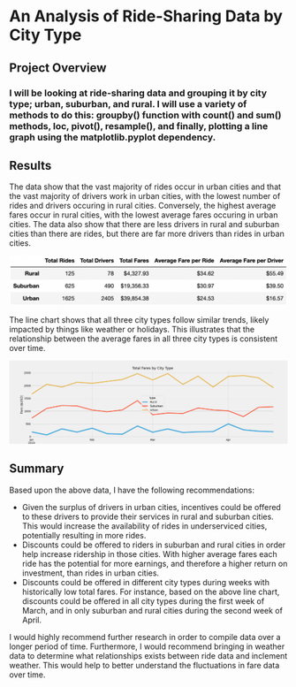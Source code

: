 # An Analysis of Ride-Sharing Data by City Type

## Project Overview

### I will be looking at ride-sharing data and grouping it by city type; urban, suburban, and rural. I will use a variety of methods to do this: groupby() function with count() and sum() methods, loc, pivot(), resample(), and finally, plotting a line graph using the matplotlib.pyplot dependency.

## Results

The data show that the vast majority of rides occur in urban cities and that the vast majority of drivers work in urban cities, with the lowest number of rides and drivers occuring in rural cities. Conversely, the highest average fares occur in rural cities, with the lowest average fares occuring in urban cities. The data also show that there are less drivers in rural and suburban cities than there are rides, but there are far more drivers than rides in urban cities.

![Fare Summary DataFrame](https://github.com/NickBaldassarre/PyBer_Analysis/blob/61cedf89906deed37363ba5821625d621bec937d/analysis/summary_df.png)

The line chart shows that all three city types follow similar trends, likely impacted by things like weather or holidays. This illustrates that the relationship between the average fares in all three city types is consistent over time.

![Fare Summary](https://github.com/NickBaldassarre/PyBer_Analysis/blob/6055986b0266942bc32e58754a66b3009de62222/analysis/PyBer_fare_summary.png)

## Summary

Based upon the above data, I have the following recommendations:

* Given the surplus of drivers in urban cities, incentives could be offered to these drivers to provide their services in rural and suburban cities. This would increase the availability of rides in underserviced cities, potentially resulting in more rides.
* Discounts could be offered to riders in suburban and rural cities in order help increase ridership in those cities. With higher average fares each ride has the potential for more earnings, and therefore a higher return on investment, than rides in urban cities.
* Discounts could be offered in different city types during weeks with historically low total fares. For instance, based on the above line chart, discounts could be offered in all city types during the first week of March, and in only suburban and rural cities during the second week of April.

I would highly recommend further research in order to compile data over a longer period of time. Furthermore, I would recommend bringing in weather data to determine what relationships exists between ride data and inclement weather. This would help to better understand the fluctuations in fare data over time.
